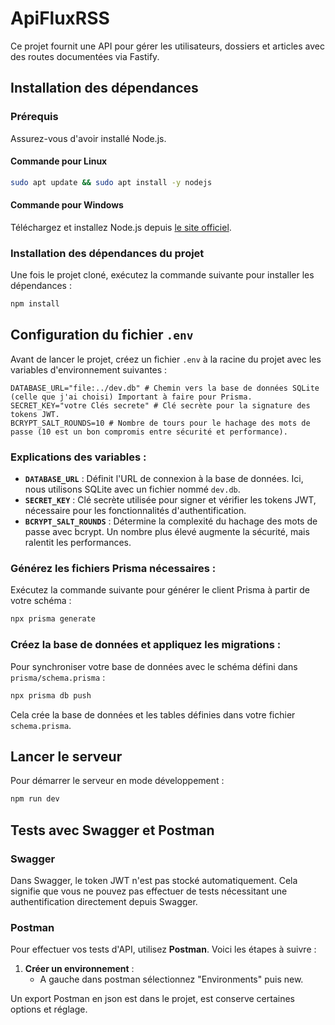 # ApiFluxRSS

Ce projet fournit une API pour gérer les utilisateurs, dossiers et articles avec des routes documentées via Fastify.

## Installation des dépendances

### Prérequis
Assurez-vous d'avoir installé Node.js.

#### Commande pour Linux
```bash
sudo apt update && sudo apt install -y nodejs
```

#### Commande pour Windows
Téléchargez et installez Node.js depuis [le site officiel](https://nodejs.org/).

### Installation des dépendances du projet
Une fois le projet cloné, exécutez la commande suivante pour installer les dépendances :
```bash
npm install
```

## Configuration du fichier `.env`

Avant de lancer le projet, créez un fichier `.env` à la racine du projet avec les variables d'environnement suivantes :

```env
DATABASE_URL="file:../dev.db" # Chemin vers la base de données SQLite (celle que j'ai choisi) Important à faire pour Prisma.
SECRET_KEY="votre Clés secrete" # Clé secrète pour la signature des tokens JWT.
BCRYPT_SALT_ROUNDS=10 # Nombre de tours pour le hachage des mots de passe (10 est un bon compromis entre sécurité et performance).
```

### Explications des variables :
- **`DATABASE_URL`** : Définit l'URL de connexion à la base de données. Ici, nous utilisons SQLite avec un fichier nommé `dev.db`.
- **`SECRET_KEY`** : Clé secrète utilisée pour signer et vérifier les tokens JWT, nécessaire pour les fonctionnalités d'authentification.
- **`BCRYPT_SALT_ROUNDS`** : Détermine la complexité du hachage des mots de passe avec bcrypt. Un nombre plus élevé augmente la sécurité, mais ralentit les performances.

### Générez les fichiers Prisma nécessaires :
Exécutez la commande suivante pour générer le client Prisma à partir de votre schéma :

```bash
npx prisma generate
```

### Créez la base de données et appliquez les migrations :
Pour synchroniser votre base de données avec le schéma défini dans `prisma/schema.prisma` :

```bash
npx prisma db push
```

Cela crée la base de données et les tables définies dans votre fichier `schema.prisma`.

## Lancer le serveur
Pour démarrer le serveur en mode développement :
```bash
npm run dev
```

## Tests avec Swagger et Postman

### Swagger
Dans Swagger, le token JWT n'est pas stocké automatiquement. Cela signifie que vous ne pouvez pas effectuer de tests nécessitant une authentification directement depuis Swagger. 

### Postman
Pour effectuer vos tests d'API, utilisez **Postman**. Voici les étapes à suivre :

1. **Créer un environnement** :
   - A gauche dans postman sélectionnez "Environments" puis new.

Un export Postman en json est dans le  projet, est conserve certaines options et réglage.
